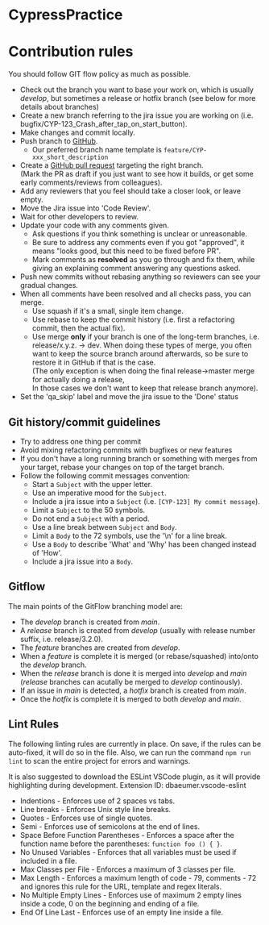 # CypressPractice
# Contribution rules

You should follow GIT flow policy as much as possible.

* Check out the branch you want to base your work on, which is usually *develop*, but sometimes a release or hotfix branch (see below for more details about branches)
* Create a new branch referring to the jira issue you are working on (i.e. bugfix/CYP-123_Crash_after_tap_on_start_button).
* Make changes and commit locally.
* Push branch to [GitHub](https://github.com/Ostap-Z/CypressPractice).
  * Our preferred branch name template is `feature/CYP-xxx_short_description`
* Create a [GitHub pull request](https://github.com/Ostap-Z/CypressPractice/pulls) targeting the right branch.  
  (Mark the PR as draft if you just want to see how it builds, or get some early comments/reviews from colleagues).
* Add any reviewers that you feel should take a closer look, or leave empty.
* Move the Jira issue into 'Code Review'.
* Wait for other developers to review.
* Update your code with any comments given.  
  * Ask questions if you think something is unclear or unreasonable.  
  * Be sure to address any comments even if you got "approved", it means "looks good, but this need to be fixed before PR".
  * Mark comments as **resolved** as you go through and fix them, while giving an explaining comment answering any questions asked.
* Push new commits without rebasing anything so reviewers can see your gradual changes.
* When all comments have been resolved and all checks pass, you can merge.
  * Use squash if it's a small, single item change.
  * Use rebase to keep the commit history (i.e. first a refactoring commit, then the actual fix).
  * Use merge **only** if your branch is one of the long-term branches, i.e. release/x.y.z. -> dev.
    When doing these types of merge, you often want to keep the source branch around afterwards,
    so be sure to restore it in GitHub if that is the case.  
    (The only exception is when doing the final release->master merge for actually doing a release,  
    In those cases we don't want to keep that release branch anymore).
 * Set the 'qa_skip' label and move the jira issue to the 'Done' status

## Git history/commit guidelines

* Try to address one thing per commit
* Avoid mixing refactoring commits with bugfixes or new features
* If you don't have a long running branch or something with merges from your target, 
  rebase your changes on top of the target branch.
* Follow the following commit messages convention:
  * Start a `Subject` with the upper letter.
  * Use an imperative mood for the `Subject`.
  * Include a jira issue into a `Subject` (i.e. `[CYP-123] My commit message`).
  * Limit a `Subject` to the 50 symbols.
  * Do not end a `Subject` with a period.
  * Use a line break between `Subject` and `Body`.
  * Limit a `Body` to the 72 symbols, use the '\n' for a line break.
  * Use a `Body` to describe 'What' and 'Why' has been changed instead of 'How'.
  * Include a jira issue into a `Body`.

## Gitflow

The main points of the GitFlow branching model are:
* The *develop* branch is created from *main*.
* A *release* branch is created from *develop* (usually with release number suffix, i.e. release/3.2.0).
* The *feature* branches are created from *develop*.
* When a *feature* is complete it is merged (or rebase/squashed) into/onto the *develop* branch.
* When the *release* branch is done it is merged into *develop* and *main*
  (*release* branches can acutally be merged to *develop* continously).
* If an issue in *main* is detected, a *hotfix* branch is created from *main*.
* Once the *hotfix* is complete it is merged to both *develop* and *main*.

## Lint Rules
The following linting rules are currently in place. On save, if the rules can be auto-fixed, it will do so in the file. 
Also, we can run the command `npm run lint` to scan the entire project for errors and warnings.

It is also suggested to download the ESLint VSCode plugin, as it will provide highlighting during development. 
Extension ID: dbaeumer.vscode-eslint

* Indentions - Enforces use of 2 spaces vs tabs.
* Line breaks - Enforces Unix style line breaks.
* Quotes - Enforces use of single quotes.
* Semi - Enforces use of semicolons at the end of lines.
* Space Before Function Parentheses - Enforces a space after the function name before the parentheses: `function foo () { }`.
* No Unused Variables - Enforces that all variables must be used if included in a file.
* Max Classes per File - Enforces a maximum of 3 classes per file.
* Max Length - Enforces a maximum length of code - 79, comments - 72 and ignores this rule for the URL, template and regex literals.
* No Multiple Empty Lines - Enforces use of maximum 2 empty lines inside a code, 0 on the beginning and ending of a file.
* End Of Line Last - Enforces use of an empty line inside a file.